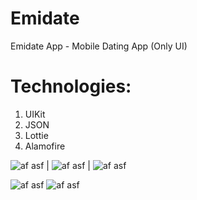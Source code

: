 # Emidate
Emidate App - Mobile Dating App (Only UI)

# Technologies: 
1. UIKit
2. JSON
3. Lottie
4. Alamofire


![af asf](https://github.com/lemin07/Emidate/blob/main/Screen/gif1.gif?raw=true) | ![af asf](https://github.com/lemin07/Emidate/blob/main/Screen/gif2.gif?raw=true) | ![af asf](https://github.com/lemin07/Emidate/blob/main/Screen/gif4.gif?raw=true) 


![af asf](https://github.com/lemin07/Emidate/blob/main/Screen/Screen0.png?raw=true) 
![af asf](https://github.com/lemin07/Emidate/blob/main/Screen/Screen1.png?raw=true) 

